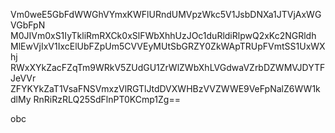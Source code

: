 Vm0weE5GbFdWWGhVYmxKWFlURndUMVpzWkc5V1JsbDNXa1JTVjAxWGVGbFpN
M0JIVm0xS1IyTkliRmRXCk0xSlFWbXhhUzJOc1duRldiRlpwQ2xKc2NGRldh
MlEwVjIxV1IxcElUbFZpUm5CVVEyMUtSbGRZY0ZkWApTRUpFVmtSS1UxWXhj
RWxXYkZacFZqTm9WRkV5ZUdGU1ZrWlZWbXhLVGdwaVZrbDZWMVJDYTFJeVVr
ZFYKYkZaT1VsaFNSVmxzVlRGTlJtdDVXWHBzVVZWWE9VeFpNalZ6WW1kdlMy
RnRiRzRLQ25SdFlnPT0KCmp1Zg==

obc